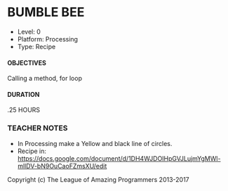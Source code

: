 # BUMBLE BEE
* Level: 0
* Platform: Processing
* Type: Recipe

#### OBJECTIVES
Calling a method, for loop

#### DURATION
.25 HOURS

### TEACHER NOTES
* In Processing make a Yellow and black line of circles.
* Recipe in: https://docs.google.com/document/d/1DH4WJDOIHpGVJLujmYgMWl-mllDV-bN9OuCaoFZmsXU/edit

Copyright (c) The League of Amazing Programmers 2013-2017
